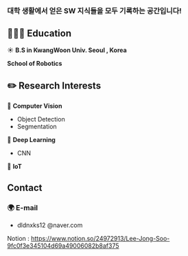 
### 대학 생활에서 얻은 SW 지식들을 모두 기록하는 공간입니다!

## 🏃🏻‍♂️ Education

☀️ **B.S in KwangWoon Univ. Seoul , Korea** 

**School of Robotics**


## **✏️ Research Interests**

🔹 **Computer Vision**
  - Object Detection
  - Segmentation
  
🔹 **Deep Learning**
  - CNN
  
🔹 **IoT**


## Contact

### 🌍 E-mail

- dldnxks12 @naver.com

Notion : https://www.notion.so/24972913/Lee-Jong-Soo-9fc0f3e345104d69a49006082b8af375
